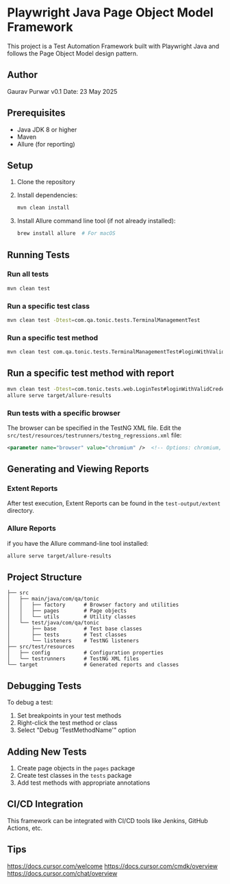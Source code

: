 # Playwright Java Page Object Model Framework

This project is a Test Automation Framework built with Playwright Java and follows the Page Object Model design pattern.


## Author 
Gaurav Purwar
v0.1
Date: 23 May 2025

## Prerequisites

- Java JDK 8 or higher
- Maven
- Allure (for reporting)

## Setup

1. Clone the repository
2. Install dependencies:

   ```bash
   mvn clean install
   ```
3. Install Allure command line tool (if not already installed):
   ```bash
   brew install allure  # For macOS
   ```

## Running Tests

### Run all tests

```bash
mvn clean test
```

### Run a specific test class

```bash
mvn clean test -Dtest=com.qa.tonic.tests.TerminalManagementTest
```

### Run a specific test method

```bash
mvn clean test com.qa.tonic.tests.TerminalManagementTest#loginWithValidCredentials
```

## Run a specific test method with report
```bash
mvn clean test -Dtest=com.tonic.tests.web.LoginTest#loginWithValidCredentials
allure serve target/allure-results
```

### Run tests with a specific browser

The browser can be specified in the TestNG XML file. Edit the `src/test/resources/testrunners/testng_regressions.xml` file:

```xml
<parameter name="browser" value="chromium" />  <!-- Options: chromium, firefox, webkit -->
```

## Generating and Viewing Reports

### Extent Reports

After test execution, Extent Reports can be found in the `test-output/extent` directory.

### Allure Reports

if you have the Allure command-line tool installed:
```bash
allure serve target/allure-results
```

## Project Structure

```
├── src
│   ├── main/java/com/qa/tonic
│   │   ├── factory      # Browser factory and utilities
│   │   ├── pages        # Page objects
│   │   └── utils        # Utility classes
│   └── test/java/com/qa/tonic
│       ├── base         # Test base classes
│       ├── tests        # Test classes
│       └── listeners    # TestNG listeners
├── src/test/resources
│   ├── config           # Configuration properties
│   └── testrunners      # TestNG XML files
└── target               # Generated reports and classes
```

## Debugging Tests

To debug a test:
1. Set breakpoints in your test methods
2. Right-click the test method or class
3. Select "Debug 'TestMethodName'" option

## Adding New Tests

1. Create page objects in the `pages` package
2. Create test classes in the `tests` package
3. Add test methods with appropriate annotations

## CI/CD Integration

This framework can be integrated with CI/CD tools like Jenkins, GitHub Actions, etc. 

## Tips
https://docs.cursor.com/welcome
https://docs.cursor.com/cmdk/overview
https://docs.cursor.com/chat/overview

